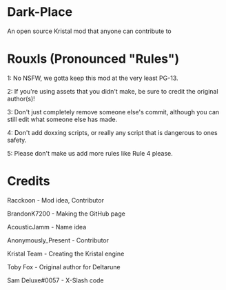 # Dark-Place
An open source Kristal mod that anyone can contribute to

# Rouxls (Pronounced "Rules")
1: No NSFW, we gotta keep this mod at the very least PG-13.

2: If you're using assets that you didn't make, be sure to credit the original author(s)!

3: Don't just completely remove someone else's commit, although you can still edit what someone else has made.

4: Don't add doxxing scripts, or really any script that is dangerous to ones safety.

5: Please don't make us add more rules like Rule 4 please.

# Credits
Racckoon - Mod idea, Contributor

BrandonK7200 - Making the GitHub page

AcousticJamm - Name idea

Anonymously_Present - Contributor

Kristal Team - Creating the Kristal engine

Toby Fox - Original author for Deltarune

Sam Deluxe#0057 - X-Slash code

